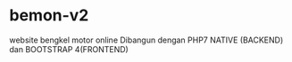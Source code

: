 # bemon-v2
website bengkel motor online 
Dibangun dengan PHP7 NATIVE (BACKEND) dan BOOTSTRAP 4(FRONTEND)
